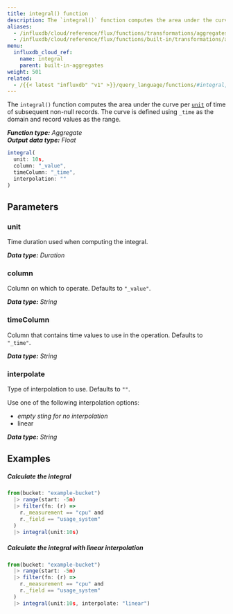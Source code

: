 ```yaml
---
title: integral() function
description: The `integral()` function computes the area under the curve per unit of time of subsequent non-null records.
aliases:
  - /influxdb/cloud/reference/flux/functions/transformations/aggregates/integral
  - /influxdb/cloud/reference/flux/functions/built-in/transformations/aggregates/integral/
menu:
  influxdb_cloud_ref:
    name: integral
    parent: built-in-aggregates
weight: 501
related:
  - /{{< latest "influxdb" "v1" >}}/query_language/functions/#integral, InfluxQL – INTEGRAL()
---
```


The `integral()` function computes the area under the curve per [`unit`](#unit) of time of subsequent non-null records.
The curve is defined using `_time` as the domain and record values as the range.

_**Function type:** Aggregate_  
_**Output data type:** Float_

```js
integral(
  unit: 10s,
  column: "_value",
  timeColumn: "_time",
  interpolation: ""
)
```

## Parameters

### unit
Time duration used when computing the integral.

_**Data type:** Duration_

### column
Column on which to operate.
Defaults to `"_value"`.

_**Data type:** String_

### timeColumn
Column that contains time values to use in the operation.
Defaults to `"_time"`.

_**Data type:** String_

### interpolate
Type of interpolation to use.
Defaults to `""`.

Use one of the following interpolation options:

- _empty sting for no interpolation_
- linear

_**Data type:** String_

## Examples

##### Calculate the integral
```js
from(bucket: "example-bucket")
  |> range(start: -5m)
  |> filter(fn: (r) =>
    r._measurement == "cpu" and
    r._field == "usage_system"
  )
  |> integral(unit:10s)
```

##### Calculate the integral with linear interpolation
```js
from(bucket: "example-bucket")
  |> range(start: -5m)
  |> filter(fn: (r) =>
    r._measurement == "cpu" and
    r._field == "usage_system"
  )
  |> integral(unit:10s, interpolate: "linear")
```
